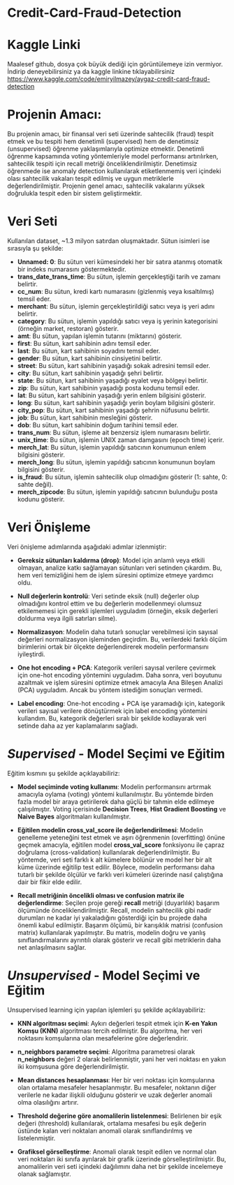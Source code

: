 # Credit-Card-Fraud-Detection

# Kaggle Linki
Maalesef github, dosya çok büyük dediği için görüntülemeye izin vermiyor. İndirip deneyebilirsiniz ya da kaggle linkine tıklayabilirsiniz 
https://www.kaggle.com/code/emiryilmazey/aygaz-credit-card-fraud-detection

# Projenin Amacı: 
Bu projenin amacı, bir finansal veri seti üzerinde sahtecilik (fraud) tespit etmek ve bu tespiti hem denetimli (supervised) hem de denetimsiz (unsupervised) öğrenme yaklaşımlarıyla optimize etmektir. Denetimli öğrenme kapsamında voting yöntemleriyle model performansı artırılırken, sahtecilik tespiti için recall metriği önceliklendirilmiştir. Denetimsiz öğrenmede ise anomaly detection kullanılarak etiketlenmemiş veri içindeki olası sahtecilik vakaları tespit edilmiş ve uygun metriklerle değerlendirilmiştir. Projenin genel amacı, sahtecilik vakalarını yüksek doğrulukla tespit eden bir sistem geliştirmektir.

# Veri Seti
Kullanılan dataset, ~1.3 milyon satırdan oluşmaktadır. Sütun isimleri ise sırasıyla şu şekilde: 

- **Unnamed: 0**: Bu sütun veri kümesindeki her bir satıra atanmış otomatik bir indeks numarasını göstermektedir.
- **trans_date_trans_time**: Bu sütun, işlemin gerçekleştiği tarih ve zamanı belirtir.
- **cc_num**: Bu sütun, kredi kartı numarasını (gizlenmiş veya kısaltılmış) temsil eder.
- **merchant**: Bu sütun, işlemin gerçekleştirildiği satıcı veya iş yeri adını belirtir.
- **category**: Bu sütun, işlemin yapıldığı satıcı veya iş yerinin kategorisini (örneğin market, restoran) gösterir.
- **amt**: Bu sütun, yapılan işlemin tutarını (miktarını) gösterir.
- **first**: Bu sütun, kart sahibinin adını temsil eder.
- **last**: Bu sütun, kart sahibinin soyadını temsil eder.
- **gender**: Bu sütun, kart sahibinin cinsiyetini belirtir.
- **street**: Bu sütun, kart sahibinin yaşadığı sokak adresini temsil eder.
- **city**: Bu sütun, kart sahibinin yaşadığı şehri belirtir.
- **state**: Bu sütun, kart sahibinin yaşadığı eyalet veya bölgeyi belirtir.
- **zip**: Bu sütun, kart sahibinin yaşadığı posta kodunu temsil eder.
- **lat**: Bu sütun, kart sahibinin yaşadığı yerin enlem bilgisini gösterir.
- **long**: Bu sütun, kart sahibinin yaşadığı yerin boylam bilgisini gösterir.
- **city_pop**: Bu sütun, kart sahibinin yaşadığı şehrin nüfusunu belirtir.
- **job**: Bu sütun, kart sahibinin mesleğini gösterir.
- **dob**: Bu sütun, kart sahibinin doğum tarihini temsil eder.
- **trans_num**: Bu sütun, işleme ait benzersiz işlem numarasını belirtir.
- **unix_time**: Bu sütun, işlemin UNIX zaman damgasını (epoch time) içerir.
- **merch_lat**: Bu sütun, işlemin yapıldığı satıcının konumunun enlem bilgisini gösterir.
- **merch_long**: Bu sütun, işlemin yapıldığı satıcının konumunun boylam bilgisini gösterir.
- **is_fraud**: Bu sütun, işlemin sahtecilik olup olmadığını gösterir (1: sahte, 0: sahte değil).
- **merch_zipcode**: Bu sütun, işlemin yapıldığı satıcının bulunduğu posta kodunu gösterir.

# Veri Önişleme
Veri önişleme adımlarında aşağıdaki adımlar izlenmiştir:
- **Gereksiz sütunları kaldırma (drop)**: Model için anlamlı veya etkili olmayan, analize katkı sağlamayan sütunları veri setinden çıkardım. Bu, hem veri temizliğini hem de işlem süresini optimize etmeye yardımcı oldu.

- **Null değerlerin kontrolü**: Veri setinde eksik (null) değerler olup olmadığını kontrol ettim ve bu değerlerin modellenmeyi olumsuz etkilememesi için gerekli işlemleri uyguladım (örneğin, eksik değerleri doldurma veya ilgili satırları silme).

- **Normalizasyon**: Modelin daha tutarlı sonuçlar verebilmesi için sayısal değerleri normalizasyon işleminden geçirdim. Bu, verilerdeki farklı ölçüm birimlerini ortak bir ölçekte değerlendirerek modelin performansını iyileştirdi.

- **One hot encoding + PCA**: Kategorik verileri sayısal verilere çevirmek için one-hot encoding yöntemini uyguladım. Daha sonra, veri boyutunu azaltmak ve işlem süresini optimize etmek amacıyla Ana Bileşen Analizi (PCA) uyguladım. Ancak bu yöntem istediğim sonuçları vermedi.
  
- **Label encoding**: One-hot encoding + PCA işe yaramadığı için, kategorik verileri sayısal verilere dönüştürmek için label encoding yöntemini kullandım. Bu, kategorik değerleri sıralı bir şekilde kodlayarak veri setinde daha az yer kaplamalarını sağladı.

# *Supervised* - Model Seçimi ve Eğitim 
Eğitim kısmını şu şekilde açıklayabiliriz:

- **Model seçiminde voting kullanımı**: Modelin performansını artırmak amacıyla oylama (voting) yöntemi kullanılmıştır. Bu yöntemde birden fazla model bir araya getirilerek daha güçlü bir tahmin elde edilmeye çalışılmıştır. Voting içerisinde **Decision Trees**, **Hist Gradient Boosting** ve **Naive Bayes** algoritmaları kullanılmıştır.

- **Eğitilen modelin cross_val_score ile değerlendirilmesi**: Modelin genelleme yeteneğini test etmek ve aşırı öğrenmenin (overfitting) önüne geçmek amacıyla, eğitilen model **cross_val_score** fonksiyonu ile çapraz doğrulama (cross-validation) kullanılarak değerlendirilmiştir. Bu yöntemde, veri seti farklı k alt kümelere bölünür ve model her bir alt küme üzerinde eğitilip test edilir. Böylece, modelin performansı daha tutarlı bir şekilde ölçülür ve farklı veri kümeleri üzerinde nasıl çalıştığına dair bir fikir elde edilir.

- **Recall metriğinin öncelikli olması ve confusion matrix ile değerlendirme**: Seçilen proje gereği **recall** metriği (duyarlılık) başarım ölçümünde önceliklendirilmiştir. Recall, modelin sahtecilik gibi nadir durumları ne kadar iyi yakaladığını gösterdiği için bu projede daha önemli kabul edilmiştir. Başarım ölçümü, bir karışıklık matrisi (confusion matrix) kullanılarak yapılmıştır. Bu matris, modelin doğru ve yanlış sınıflandırmalarını ayrıntılı olarak gösterir ve recall gibi metriklerin daha net anlaşılmasını sağlar. 

# *Unsupervised* - Model Seçimi ve Eğitim 
Unsupervised learning için yapılan işlemleri şu şekilde açıklayabiliriz:

- **KNN algoritması seçimi**: Aykırı değerleri tespit etmek için **K-en Yakın Komşu (KNN)** algoritması tercih edilmiştir. Bu algoritma, her veri noktasını komşularına olan mesafelerine göre değerlendirir.

- **n_neighbors parametre seçimi**: Algoritma parametresi olarak **n_neighbors** değeri 2 olarak belirlenmiştir, yani her veri noktası en yakın iki komşusuna göre değerlendirilmiştir.

- **Mean distances hesaplanması**: Her bir veri noktası için komşularına olan ortalama mesafeler hesaplanmıştır. Bu mesafeler, noktanın diğer verilerle ne kadar ilişkili olduğunu gösterir ve uzak değerler anomali olma olasılığını artırır.

- **Threshold değerine göre anomalilerin listelenmesi**: Belirlenen bir eşik değeri (threshold) kullanılarak, ortalama mesafesi bu eşik değerin üstünde kalan veri noktaları anomali olarak sınıflandırılmış ve listelenmiştir.

- **Grafiksel görselleştirme**: Anomali olarak tespit edilen ve normal olan veri noktaları iki sınıfa ayrılarak bir grafik üzerinde görselleştirilmiştir. Bu, anomalilerin veri seti içindeki dağılımını daha net bir şekilde incelemeye olanak sağlamıştır.
